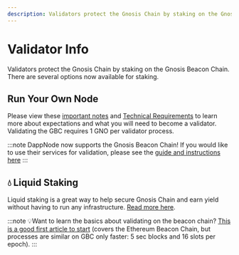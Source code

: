 ```yaml
---
description: Validators protect the Gnosis Chain by staking on the Gnosis Beacon Chain.
---
```


# Validator Info

Validators protect the Gnosis Chain by staking on the Gnosis Beacon Chain. There are several options now available for staking.

## Run Your Own Node

Please view these [important notes](/node/run-consensus-layer-node/consensus-layer-validator#before-starting) and [Technical Requirements](/node/run-consensus-layer-node/consensus-layer-validator#beacon-chain-node-requirements) to learn more about expectations and what you will need to become a validator. Validating the GBC requires 1 GNO per validator process.

:::note
DappNode now supports the Gnosis Beacon Chain! If you would like to use their services for validation, please see the [guide and instructions here](https://forum.dappnode.io/t/how-to-setup-a-gnosis-beacon-chain-gbc-validator-on-dappnode/1351)
:::

## 💧 Liquid Staking
Liquid staking is a great way to help secure Gnosis Chain and earn yield without having to run any infrastructure. [Read more here](/tools/beacon-chain/liquid-staking).

:::note
:bulb:Want to learn the basics about validating on the beacon chain? [This is a good first article to start](https://medium.com/alethio/ethereum-2-a-validators-journey-through-the-beacon-chain-843f70aaab2e) (covers the Ethereum Beacon Chain, but processes are similar on GBC only faster: 5 sec blocks and 16 slots per epoch).
:::
